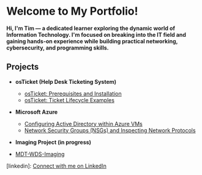# Welcome to My Portfolio!
**Hi, I'm Tim — a dedicated learner exploring the dynamic world of Information Technology. I'm focused on breaking into the IT field and gaining hands-on experience while building practical networking, cybersecurity, and programming skills.**
## Projects

- <b>osTicket (Help Desk Ticketing System)</b>
  - [osTicket: Prerequisites and Installation](https://github.com/TimCharon1/osticket-prereqs/blob/main/README.md)
  - [osTicket: Ticket Lifecycle Examples](https://github.com/TimCharon1/ticket-lifecycle/blob/main/README.md)
  

- <b>Microsoft Azure</b>
  - [Configuring Active Directory within Azure VMs](https://github.com/TimCharon1/configure-ad/blob/main/README.md)
  - [Network Security Groups (NSGs) and Inspecting Network Protocols](https://github.com/TimCharon1/azure-network-protocols/blob/main/README.md)

- <b>Imaging Project (in progress)</b>
- [MDT-WDS-Imaging](https://github.com/TimCharon1/MDT-WDS-Imaging/blob/main/README.md)
  
[linkedin]: [Connect with me on LinkedIn](https://www.linkedin.com/in/tim-charon-64180267/)
